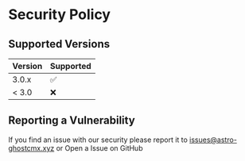 # Security Policy

## Supported Versions

| Version | Supported          |
| ------- | ------------------ |
| 3.0.x   | :white_check_mark: |
| < 3.0   | :x:                |

## Reporting a Vulnerability

If you find an issue with our security please report it to [issues@astro-ghostcmx.xyz](mailto:issues@astro-ghostcms.xyz) or Open a Issue on GitHub
